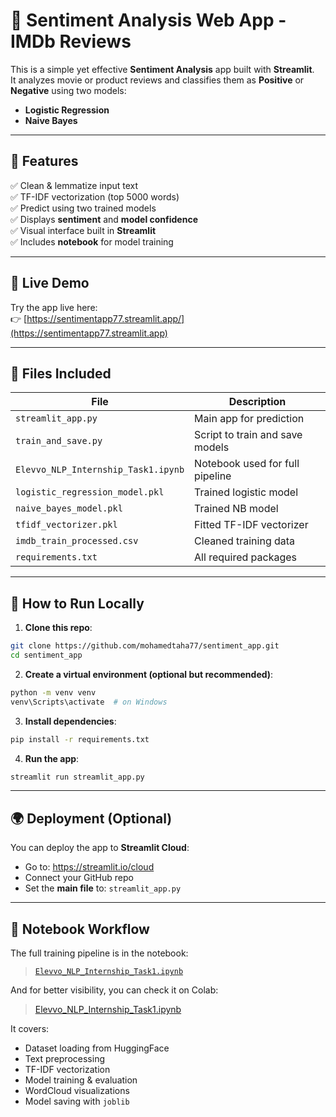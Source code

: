 # 🎯 Sentiment Analysis Web App - IMDb Reviews

This is a simple yet effective **Sentiment Analysis** app built with **Streamlit**.  
It analyzes movie or product reviews and classifies them as **Positive** or **Negative** using two models:
- **Logistic Regression**
- **Naive Bayes**

---

## 📌 Features

✅ Clean & lemmatize input text  
✅ TF-IDF vectorization (top 5000 words)  
✅ Predict using two trained models  
✅ Displays **sentiment** and **model confidence**  
✅ Visual interface built in **Streamlit**  
✅ Includes **notebook** for model training

---
## 🔗 Live Demo

Try the app live here:  
👉 [https://sentimentapp77.streamlit.app/](https://sentimentapp77.streamlit.app)

---

## 📁 Files Included

| File | Description |
|------|-------------|
| `streamlit_app.py` | Main app for prediction |
| `train_and_save.py` | Script to train and save models |
| `Elevvo_NLP_Internship_Task1.ipynb` | Notebook used for full pipeline |
| `logistic_regression_model.pkl` | Trained logistic model |
| `naive_bayes_model.pkl` | Trained NB model |
| `tfidf_vectorizer.pkl` | Fitted TF-IDF vectorizer |
| `imdb_train_processed.csv` | Cleaned training data |
| `requirements.txt` | All required packages |

---

## 🚀 How to Run Locally

1. **Clone this repo**:

```bash
git clone https://github.com/mohamedtaha77/sentiment_app.git
cd sentiment_app
```

2. **Create a virtual environment (optional but recommended)**:

```bash
python -m venv venv
venv\Scripts\activate  # on Windows
```

3. **Install dependencies**:

```bash
pip install -r requirements.txt
```

4. **Run the app**:

```bash
streamlit run streamlit_app.py
```

---

## 🌍 Deployment (Optional)

You can deploy the app to **Streamlit Cloud**:

- Go to: https://streamlit.io/cloud
- Connect your GitHub repo
- Set the **main file** to: `streamlit_app.py`

---

## 📓 Notebook Workflow

The full training pipeline is in the notebook:

> [`Elevvo_NLP_Internship_Task1.ipynb`](./Elevvo_NLP_Internship_Task1.ipynb)

And for better visibility, you can check it on Colab:

> [Elevvo_NLP_Internship_Task1.ipynb](https://colab.research.google.com/drive/1-VjoXPIX3mrjQONyJhEksj5HupEN3fvm?usp=sharing)

It covers:
- Dataset loading from HuggingFace
- Text preprocessing
- TF-IDF vectorization
- Model training & evaluation
- WordCloud visualizations
- Model saving with `joblib`
